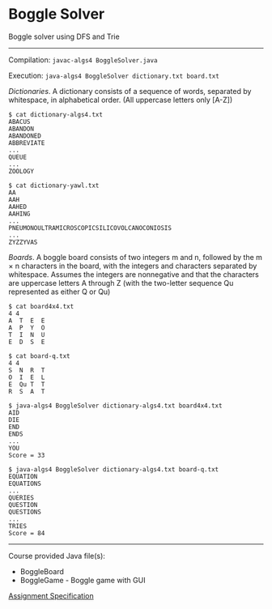 # Boggle Solver

Boggle solver using DFS and Trie 

---

Compilation:  `javac-algs4 BoggleSolver.java`

Execution:    `java-algs4 BoggleSolver dictionary.txt board.txt`

*Dictionaries*. A dictionary consists of a sequence of words, separated by whitespace, in alphabetical order. (All uppercase letters only [A-Z])
```
$ cat dictionary-algs4.txt
ABACUS
ABANDON
ABANDONED
ABBREVIATE
...
QUEUE
...
ZOOLOGY

$ cat dictionary-yawl.txt
AA
AAH
AAHED
AAHING
...
PNEUMONOULTRAMICROSCOPICSILICOVOLCANOCONIOSIS
...
ZYZZYVAS
```
*Boards*. A boggle board consists of two integers m and n, followed by the m × n characters in the board, with the integers and characters separated by whitespace. Assumes the integers are nonnegative and that the characters are uppercase letters A through Z (with the two-letter sequence Qu represented as either Q or Qu)
```
$ cat board4x4.txt
4 4
A  T  E  E
A  P  Y  O
T  I  N  U
E  D  S  E

$ cat board-q.txt
4 4
S  N  R  T
O  I  E  L
E  Qu T  T
R  S  A  T
```

```
$ java-algs4 BoggleSolver dictionary-algs4.txt board4x4.txt
AID
DIE
END
ENDS
...
YOU
Score = 33

$ java-algs4 BoggleSolver dictionary-algs4.txt board-q.txt
EQUATION
EQUATIONS
...
QUERIES
QUESTION
QUESTIONS
...
TRIES
Score = 84
```
---
Course provided Java file(s):
* BoggleBoard
* BoggleGame - Boggle game with GUI

[Assignment Specification](https://coursera.cs.princeton.edu/algs4/assignments/boggle/specification.php)